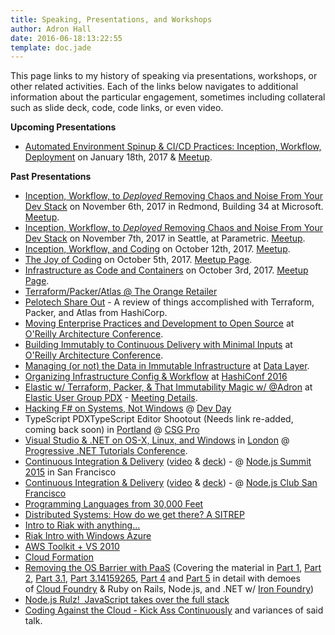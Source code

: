 ```yaml
---
title: Speaking, Presentations, and Workshops
author: Adron Hall
date: 2016-06-18:13:22:55
template: doc.jade
---
```

This page links to my history of speaking via presentations, workshops, or other related activities. Each of the links below navigates to additional information about the particular engagement, sometimes including collateral such as slide deck, code, code links, or even video.

**Upcoming Presentations**

* [Automated Environment Spinup & CI/CD Practices: Inception, Workflow, Deployment](/talks/cicd-in-30-minutes-or-less/) on January 18th, 2017 & [Meetup](https://www.meetup.com/CloudTalk/events/243522258/).

**Past Presentations**

* [Inception, Workflow, to $Deployed$ Removing Chaos and Noise From Your Dev Stack](/talks/inception-workflow-deployed/) on November 6th, 2017 in Redmond, Building 34 at Microsoft.  [Meetup](https://www.meetup.com/NET-Developers-Association-Eastside/events/242573024/).
* [Inception, Workflow, to $Deployed$ Removing Chaos and Noise From Your Dev Stack](/talks/inception-workflow-deployed/) on November 7th, 2017 in Seattle, at Parametric.  [Meetup](https://www.meetup.com/NET-Developers-Association-Westside/events/242573016/).
* [Inception, Workflow, and Coding](/talks/inception-workflow-coding/) on October 12th, 2017. [Meetup](https://www.meetup.com/ssdevelopers/events/243669995/).
* [The Joy of Coding](/talks/joy-of-coding/) on October 5th, 2017. [Meetup Page](https://www.meetup.com/WVSE-meetup/events/241117362/).
* [Infrastructure as Code and Containers](/talks/infrastructure-code-containers/) on October 3rd, 2017. [Meetup Page](https://www.meetup.com/mscloud/events/243273397/).
* [Terraform/Packer/Atlas @ The Orange Retailer](/talks/terraform-packer-atlas-at-big-orange)
* [Pelotech Share Out](https://www.meetup.com/Peloton-Technology-Share-Out/events/239488795/) - A review of things accomplished with Terraform, Packer, and Atlas from HashiCorp.
* [Moving Enterprise Practices and Development to Open Source](/talks/Moving-Enterprise-Practices-and-Development-to-Open-Source) at [O'Reilly Architecture Conference](http://conferences.oreilly.com/software-architecture/engineering-business-eu).
* [Building Immutably to Continuous Delivery with Minimal Inputs](/talks/Building-Immutably-Continuous-Delivery-Minimal-Inputs-London) at [O'Reilly Architecture Conference](http://conferences.oreilly.com/software-architecture/engineering-business-eu).
* [Managing (or not) the Data in Immutable Infrastructure](/talks/managing-or-not-the-data-in-immutable-infrastructure) at [Data Layer](https://datalayer.com/).
* [Organizing Infrastructure Config & Workflow](/talks/Organizing-Infrastructure-Config-and-Workflow/) at [HashiConf 2016](https://www.hashiconf.com/)
* [Elastic w/ Terraform, Packer, & That Immutability Magic w/ @Adron](/talks/elastic-with-terraform-packer-and-immutability-magic/) at [Elastic User Group PDX](http://www.meetup.com/The-Portland-ElasticSearch-Meetup-Group/) - [Meeting Details](http://www.meetup.com/The-Portland-Elasticsearch-Meetup-Group/events/228010912/).
* [Hacking F# on Systems, Not Windows](/talks/Hacking-Fsharp-Systems-Not-Windows) @ [Dev Day](http://devday.pl/)
* TypeScript PDXTypeScript Editor Shootout (Needs link re-added, coming back soon) in [Portland](https://www.google.com/maps/place/Portland,+OR/@45.5424364,-122.654422,11z/data=!3m1!4b1!4m2!3m1!1s0x54950b0b7da97427:0x1c36b9e6f6d18591) @ [CSG Pro](http://www.csgpro.com/)
* [Visual Studio &amp; .NET on OS-X, Linux, and Windows](http://compositecode.wordpress.com/speaking-presentations-workshops/visual-studio-net-on-os-x-linux-and-windows/) in [London](https://www.google.com/maps/place/London,+UK/@51.5286416,-0.1015987,11z/data=!3m1!4b1!4m2!3m1!1s0x47d8a00baf21de75:0x52963a5addd52a99) @ [Progressive .NET Tutorials Conference](https://skillsmatter.com/conferences/6859-progressive-dotnet-2015).
* [Continuous Integration &amp; Delivery](http://compositecode.wordpress.com/speaking-presentations-workshops/integrating-deployment-continuously/) ([video](http://nodesummit.com/media/day-zero-node-js-continuous-integration-to-delivery/) &amp; [deck](https://speakerdeck.com/adron/integration-and-delivery-continuously)) - @ [Node.js Summit 2015](http://nodesummit.com/) in San Francisco
* [Continuous Integration &amp; Delivery](http://compositecode.wordpress.com/speaking-presentations-workshops/integrating-deployment-continuously/) ([video](https://vimeo.com/119367013) &amp; [deck](https://speakerdeck.com/adron/integration-and-delivery-continuously)) - @ [Node.js Club San Francisco](http://www.meetup.com/Node-js-Serverside-Javascripters-Club-SF/)
* [Programming Languages from 30,000 Feet](http://compositecode.wordpress.com/coding-community/speaking-presentations-workshops/programming-languages-from-30000-feet/)
* [Distributed Systems: How do we get there? A SITREP](http://compositecode.wordpress.com/coding-community/speaking-presentations-workshops/sitrep/)
* [Intro to Riak with anything...](http://compositecode.wordpress.com/coding-community/speaking-presentations-workshops/riak-intro-with-anything-ya-want/)
* [Riak Intro with Windows Azure](http://compositecode.wordpress.com/coding-community/speaking-presentations-workshops/riak-windows-azure/)
* [AWS Toolkit + VS 2010](/talks/AWSToolkit+VS2010Awesome)
* [Cloud Formation](http://compositecode.wordpress.com/coding-community/cloud-formation/)
* [Removing the OS Barrier with PaaS](http://compositecode.wordpress.com/coding-community/speaking-presentations-workshops/removing-the-operating-system-barrier-with-platform-as-a-service/) (Covering the material in [Part 1](http://blog.newrelic.com/2012/01/11/removing-the-operating-system-barrier-with-platform-as-a-service-paas-a-guest-post-from-adron-hall/), [Part 2](http://blog.newrelic.com/2012/01/26/removing-the-operating-system-barrier-with-platform-as-a-service-paas-part-2-a-guest-post-from-adron-hall/), [Part 3.1](http://blog.newrelic.com/2012/02/08/noops-appops-devops-more-removing-the-os-barrier-with-paas-part-3/), [Part 3.14159265](http://blog.newrelic.com/2012/02/17/node-js-asp-net-sinatra-rails-java-the-list-goes-on-removing-the-os-barrier-with-paas-part-3-14159265/), [Part 4](http://blog.newrelic.com/2012/02/23/cloud-foundry-architecture-removing-the-os-barrier-with-paas-part-4/) and [Part 5](http://blog.newrelic.com/2012/03/08/the-finale-of-removing-the-os-barrier-with-paas-part-5/) in detail with demoes of [Cloud Foundry](http://www.cloudfoundry.org/) &amp; Ruby on Rails, Node.js, and .NET w/ [Iron Foundry](http://www.ironfoundry.org/))
* [Node.js Rulz!  JavaScript takes over the full stack](http://compositecode.wordpress.com/coding-community/speaking-presentations-workshops/node-js-rulz/)
* [Coding Against the Cloud - Kick Ass Continuously](http://compositecode.wordpress.com/speaking-presentations-workshops/coding-against-the-cloud-kick-ass-continuously/) and variances of said talk.
